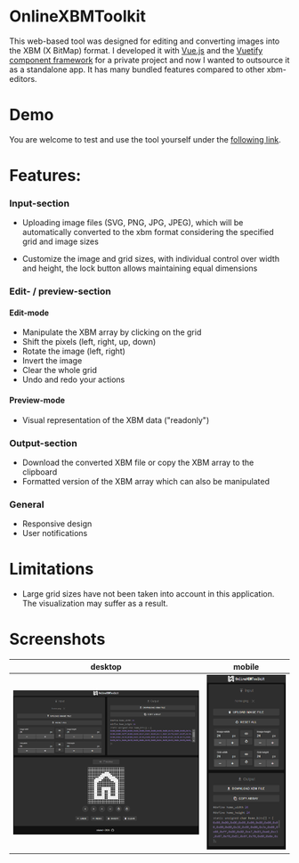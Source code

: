 # OnlineXBMToolkit
This web-based tool was designed for editing and converting images into the XBM (X BitMap) format. I developed it with [Vue.js](https://vuejs.org/) and the [Vuetify component framework](https://vuetifyjs.com/) for a private project and now I wanted to outsource it as a standalone app. It has many bundled features compared to other xbm-editors.

# Demo
You are welcome to test and use the tool yourself under the [following link](https://miwied.github.io/OnlineXBMToolkit/).

# Features:

### Input-section
- Uploading image files (SVG, PNG, JPG, JPEG), which will be automatically converted to the xbm format considering the specified grid and image sizes

- Customize the image and grid sizes, with individual control over width and height, the lock button allows maintaining equal dimensions

### Edit- / preview-section
#### Edit-mode
- Manipulate the XBM array by clicking on the grid
- Shift the pixels (left, right, up, down)
- Rotate the image (left, right)
- Invert the image
- Clear the whole grid
- Undo and redo your actions
#### Preview-mode
- Visual representation of the XBM data ("readonly")

### Output-section
- Download the converted XBM file or copy the XBM array to the clipboard
- Formatted version of the XBM array which can also be manipulated

### General
- Responsive design
- User notifications

# Limitations
- Large grid sizes have not been taken into account in this application. The visualization may suffer as a result.

# Screenshots
| desktop | mobile|
|--|--|
| ![desktop](doc/application-screenshots/screenshot-pc-view.png) | ![mobile](doc/application-screenshots//screenshot-mobile-view.png) |